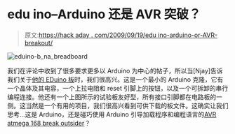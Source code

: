 # edu ino–Arduino 还是 AVR 突破？

> 原文:[https://hack aday . com/2009/09/19/edu ino-arduino-or-AVR-breakout/](https://hackaday.com/2009/09/19/eduino-arduino-or-avr-breakout/)

![eduino-b_na_breadboard](../Images/41774d4bc779ba8fd5de759bee4492c9.png "eduino-b_na_breadboard")

我们在评论中收到了很多要求更多以 Arduino 为中心的帖子，所以当[Njay]告诉我们关于[他的 EDuino 板](http://embeddeddreams.com/site/2009/07/29/eduino/)时，我们很高兴。这是一个最小的 Arduino 克隆，它有一个晶体及其电容，一个上拉电阻和 reset 引脚上的按钮，以及一个可拆卸的串行编程连接。他还有一个上图所示的试验板友好型，所有接口引脚都在电路板的一侧。这当然是一个有用的项目，我们很高兴看到可供下载的板文件。这确实让我们思考…这是 Arduino，还是碰巧使用 Arduino 引导加载程序和编程语言的[AVR atmega 168 break outsider](http://hackaday.com/2008/11/08/business-card-avr-board-updated/)？